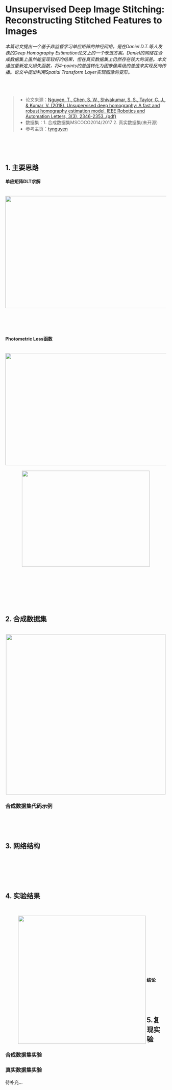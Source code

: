 # Unsupervised Deep Image Stitching: Reconstructing Stitched Features to Images  
###### 本篇论文提出一个基于非监督学习单应矩阵的神经网络，是在Daniel D.T.等人发表的Deep Homography Estimation论文上的一个改进方案。Daniel的网络在合成数据集上虽然能呈现较好的结果，但在真实数据集上仍然存在较大的误差。本文通过重新定义损失函数，将4-points的差值转化为图像像素级的差值来实现反向传播。论文中提出利用Spatial Transform Layer实现图像的变形。<br/><br/><br/>


> - 论文来源：[Nguyen, T., Chen, S. W., Shivakumar, S. S., Taylor, C. J., & Kumar, V. (2018). Unsupervised deep homography: A fast and robust homography estimation model. IEEE Robotics and Automation Letters, 3(3), 2346-2353..(pdf)](https://arxiv.org/pdf/1709.03966)
> - 数据集：1. 合成数据集MSCOCO2014/2017     2. 真实数据集(未开源)
> - 参考主页：[tynguyen](https://github.com/tynguyen/unsupervisedDeepHomographyRAL2018)


<br/><br/><br/>


## 1. 主要思路

#### 单应矩阵DLT求解

<br/>
<div align=center>
<img src="https://github.com/Leeing98/DeepHomographyEstimation/blob/main/img_folder/pipeline1.png" width="700" height="350">
</div>


<br/><br/><br/>
#### Photometric Loss函数

<br/>
<div align=center>
  <img src="https://github.com/Leeing98/DeepHomographyEstimation/blob/main/img_folder/pipeline2.png" width="700" height="350">
</div>
<br/>
<div align=center>
  <img src="https://github.com/Leeing98/DeepHomographyEstimation/blob/main/img_folder/Photometric%20loss.png" width="400" height="300">
</div>

<br/><br/><br/><br/><br/><br/>
## 2. 合成数据集
<br/>
<div align=center>
  <img src="https://github.com/Leeing98/DeepHomographyEstimation/blob/main/img_folder/Training%20Data%20Generation.png" width="500" height="500">
  </div>
  
### 合成数据集代码示例



<br/><br/><br/>
## 3. 网络结构
  
<br/>


```python

```


<br/><br/>
## 4. 实验结果


<br/>

<center>
<figure>
  <img src = ""  width = "400" align = left>
</figure>
 </center>


<br/><br/><br/><br/><br/><br/><br/><br/><br/><br/>
#### 结论


<br/><br/><br/>


## 5.复现实验
### 合成数据集实验

### 真实数据集实验


待补充...

